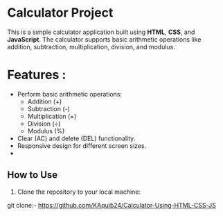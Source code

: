 # Calculator Project 

This is a simple calculator application built using **HTML**, **CSS**, and **JavaScript**. The calculator supports basic arithmetic operations like addition, subtraction, multiplication, division, and modulus.

# Features :

- Perform basic arithmetic operations:
  - Addition (+)
  - Subtraction (-)
  - Multiplication (×)
  - Division (÷)
  - Modulus (%)
- Clear (AC) and delete (DEL) functionality.
- Responsive design for different screen sizes.
- 
## How to Use

1. Clone the repository to your local machine:

git clone:- https://github.com/KAquib24/Calculator-Using-HTML-CSS-JS
